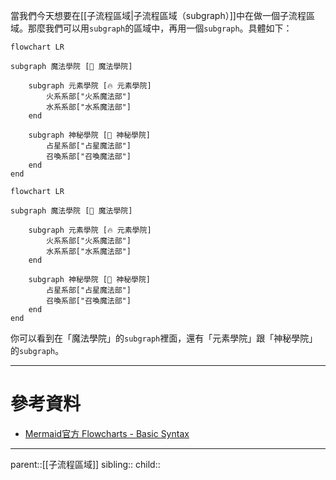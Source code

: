 當我們今天想要在[[子流程區域|子流程區域（subgraph）]]中在做一個子流程區域。那麼我們可以用`subgraph`的區域中，再用一個`subgraph`。具體如下：
```Mermaid
flowchart LR

subgraph 魔法學院 [🏰 魔法學院]

    subgraph 元素學院 [🔥 元素學院]
        火系系部["火系魔法部"]
        水系系部["水系魔法部"]
    end

    subgraph 神秘學院 [🌙 神秘學院]
        占星系部["占星魔法部"]
        召喚系部["召喚魔法部"]
    end
end
```
```mermaid
flowchart LR

subgraph 魔法學院 [🏰 魔法學院]

    subgraph 元素學院 [🔥 元素學院]
        火系系部["火系魔法部"]
        水系系部["水系魔法部"]
    end

    subgraph 神秘學院 [🌙 神秘學院]
        占星系部["占星魔法部"]
        召喚系部["召喚魔法部"]
    end
end
```
你可以看到在「魔法學院」的`subgraph`裡面，還有「元素學院」跟「神秘學院」的`subgraph`。
- - -
# 參考資料
- [Mermaid官方 Flowcharts - Basic Syntax](https://mermaid.js.org/syntax/flowchart.html#tagged-process-tagged-rectangle)
- - -
parent::[[子流程區域]]
sibling::
child::